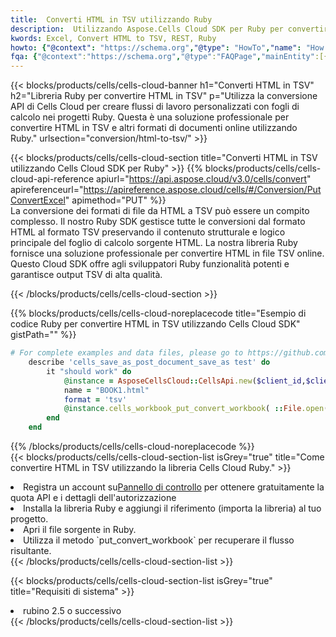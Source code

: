 ```yaml
---
title:  Converti HTML in TSV utilizzando Ruby
description:  Utilizzando Aspose.Cells Cloud SDK per Ruby per convertire un file in formato HTML in un file in formato TSV.
kwords: Excel, Convert HTML to TSV, REST, Ruby
howto: {"@context": "https://schema.org","@type": "HowTo","name": "How to convert HTML to TSV using the Cells Cloud Ruby library.","description": "How to convert HTML to TSV using the Cells Cloud Ruby library.","image": {"@type": "ImageObject"},"url": "/ruby/conversion/html-to-tsv/","step": [{ "@type": "HowToStep","name": "How to convert HTML to TSV using the Cells Cloud Ruby library. step 1", "image": {"@type": "ImageObject",},"url": "/ruby/conversion/html-to-tsv/","text": "Register an account at <a href='https://dashboard.aspose.cloud/'>Dashboard</a> to get free API quota & authorization details",},{ "@type": "HowToStep","name": "How to convert HTML to TSV using the Cells Cloud Ruby library. step 1", "image": {"@type": "ImageObject",},"url": "/ruby/conversion/html-to-tsv/","text": "Install Ruby library and add the reference (import the library) to your project.",},{ "@type": "HowToStep","name": "How to convert HTML to TSV using the Cells Cloud Ruby library. step 1", "image": {"@type": "ImageObject",},"url": "/ruby/conversion/html-to-tsv/","text": "Open the source file in Ruby.",},{ "@type": "HowToStep","name": "How to convert HTML to TSV using the Cells Cloud Ruby library. step 1", "image": {"@type": "ImageObject",},"url": "/ruby/conversion/html-to-tsv/","text": "Use the `put_convert_workbook` method to retrieve the resulting stream.",}, ],"supply": {"@type": "HowToSupply","name": "document"},"tool": [{"@type": "HowToTool","name": "RubyMine, Visual Studio Code, Aptana Studio, NetBeans"},{"@type": "HowToTool","name": "Aspose Cells"}],"totalTime": "PT6M"}
fqa: {"@context":"https://schema.org","@type":"FAQPage","mainEntity":[{"@type":"Question","name":"Why convert file formats in C# using REST API?","acceptedAnswer":{"@type":"Answer","text":"Documents are encoded in many ways, and some files may be incompatible with the software you use. To open and read such files, just convert them to appropriate file formats.<br/><ol><li>Install .NET SDK and add the reference (import the library) to your project.</li><li>Open the source file in C# using REST API.</li><li>Call the PutConvertWorkbookRequest() method, passing an output filename with required extension.</li><li>Get the result of conversion as a separate file.</li></ol>"}},{"@type":"Question","name":"What file formats can I convert with your C# library?","acceptedAnswer":{"@type":"Answer","text":"We support a variety of file formats for conversion using .NET library, including XLSX, Excel, xls , PDF, CSV, HTML, Markdown, XML, PNG, JPG, TIFF, Json, TXT and many more."}},{"@type":"Question","name":"What is the maximum allowed file size for conversion using this .NET library?","acceptedAnswer":{"@type":"Answer","text":"There are no file size limits for format conversions using .NET library."}}]}
---
```

{{< blocks/products/cells/cells-cloud-banner h1="Converti HTML in TSV" h2="Libreria Ruby per convertire HTML in TSV" p="Utilizza la conversione API di Cells Cloud per creare flussi di lavoro personalizzati con fogli di calcolo nei progetti Ruby. Questa è una soluzione professionale per convertire HTML in TSV e altri formati di documenti online utilizzando Ruby." urlsection="conversion/html-to-tsv/" >}}

{{< blocks/products/cells/cells-cloud-section title="Converti HTML in TSV utilizzando Cells Cloud SDK per Ruby" >}}
{{% blocks/products/cells/cells-cloud-api-reference apiurl="https://api.aspose.cloud/v3.0/cells/convert" apireferenceurl="https://apireference.aspose.cloud/cells/#/Conversion/PutConvertExcel" apimethod="PUT" %}}
<br/>
La conversione dei formati di file da HTML a TSV può essere un compito complesso. Il nostro Ruby SDK gestisce tutte le conversioni dal formato HTML al formato TSV preservando il contenuto strutturale e logico principale del foglio di calcolo sorgente HTML. La nostra libreria Ruby fornisce una soluzione professionale per convertire HTML in file TSV online. Questo Cloud SDK offre agli sviluppatori Ruby funzionalità potenti e garantisce output TSV di alta qualità.

{{< /blocks/products/cells/cells-cloud-section >}}

{{% blocks/products/cells/cells-cloud-noreplacecode title="Esempio di codice Ruby per convertire HTML in TSV utilizzando Cells Cloud SDK" gistPath="" %}}
 
```ruby
# For complete examples and data files, please go to https://github.com/aspose-cells-cloud/aspose-cells-cloud-ruby/
    describe 'cells_save_as_post_document_save_as test' do
        it "should work" do
            @instance = AsposeCellsCloud::CellsApi.new($client_id,$client_secret,"v3.0","https://api.aspose.cloud/")
            name = "BOOK1.html"
            format = 'tsv'
            @instance.cells_workbook_put_convert_workbook( ::File.open(File.expand_path("data/"+name),"r")  {|io| io.read(io.size) },{:format=>format})     
        end
    end
```
 
{{% /blocks/products/cells/cells-cloud-noreplacecode %}}
<br/>
{{< blocks/products/cells/cells-cloud-section-list isGrey="true" title="Come convertire HTML in TSV utilizzando la libreria Cells Cloud Ruby." >}}
<li> Registra un account su<a href="https://dashboard.aspose.cloud/">Pannello di controllo</a> per ottenere gratuitamente la quota API e i dettagli dell'autorizzazione</li>
<li>Installa la libreria Ruby e aggiungi il riferimento (importa la libreria) al tuo progetto.</li>
<li>Apri il file sorgente in Ruby.</li>
<li>Utilizza il metodo `put_convert_workbook` per recuperare il flusso risultante.</li>
{{< /blocks/products/cells/cells-cloud-section-list >}}

{{< blocks/products/cells/cells-cloud-section-list isGrey="true" title="Requisiti di sistema" >}}
<li>rubino 2.5 o successivo</li>
{{< /blocks/products/cells/cells-cloud-section-list >}}
